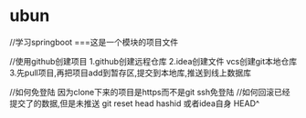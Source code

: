# ubun<springboot learner>
//学习springboot ===这是一个模块的项目文件

//使用github创建项目
1.github创建远程仓库
2.idea创建文件 vcs创建git本地仓库
3.先pull项目,再把项目add到暂存区,提交到本地库,推送到线上数据库

//如何免登陆
因为clone下来的项目是https而不是git ssh免登陆
//如何回滚已经提交了的数据,但是未推送
git reset head hashid 或者idea自身 HEAD^

